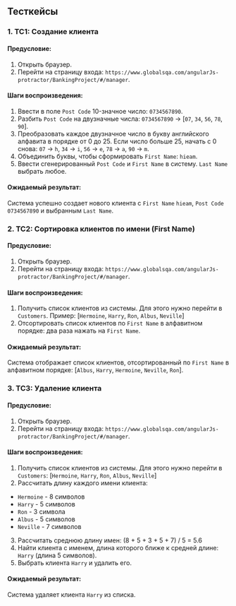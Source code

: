## Тесткейсы

### 1. TC1: Создание клиента

#### Предусловие:
1. Открыть браузер.
2. Перейти на страницу входа: `https://www.globalsqa.com/angularJs-protractor/BankingProject/#/manager`.
#### Шаги воспроизведения: 
1. Ввести в поле `Post Code` 10-значное число: `0734567890`.
2. Разбить `Post Code` на двузначные числа: `0734567890` -> [`07`, `34`, `56`, `78`, `90`].
3. Преобразовать каждое двузначное число в букву английского алфавита в порядке от 0 до 25. Если число больше 25, начать с 0 снова:
`07` -> `h`, `34` -> `i`, `56` -> `e`, `78` -> `a`, `90` -> `m`.
4. Объединить буквы, чтобы сформировать `First Name`: `hieam`.
5. Ввести сгенерированный `Post Code` и `First Name` в систему. `Last Name` выбрать любое.
#### Ожидаемый результат: 
Система успешно создает нового клиента с `First Name` `hieam`, `Post Code` `0734567890` и выбранным `Last Name`.

### 2. TC2: Сортировка клиентов по имени (First Name)

#### Предусловие:
1. Открыть браузер.
2. Перейти на страницу входа: `https://www.globalsqa.com/angularJs-protractor/BankingProject/#/manager`.
#### Шаги воспроизведения:
1. Получить список клиентов из системы. Для этого нужно перейти в `Customers`. Пример: [`Hermoine`, `Harry`, `Ron`, `Albus`, `Neville`]
2. Отсортировать список клиентов по `First Name` в алфавитном порядке: два раза нажать на `First Name`.
#### Ожидаемый результат: 
Система отображает список клиентов, отсортированный по `First Name` в алфавитном порядке: [`Albus`, `Harry`, `Hermoine`, `Neville`, `Ron`].

### 3. TC3: Удаление клиента

#### Предусловие:
1. Открыть браузер.
2. Перейти на страницу входа: `https://www.globalsqa.com/angularJs-protractor/BankingProject/#/manager`.
#### Шаги воспроизведения:
1. Получить список клиентов из системы. Для этого нужно перейти в `Customers`: [`Hermoine`, `Harry`, `Ron`, `Albus`, `Neville`]
2. Рассчитать длину каждого имени клиента:
* `Hermoine` - 8 символов
* `Harry` - 5 символов
* `Ron` - 3 символа
* `Albus` - 5 символов
* `Neville` - 7 символов
3. Рассчитать среднюю длину имен: (8 + 5 + 3 + 5 + 7) / 5 = 5.6
4. Найти клиента с именем, длина которого ближе к средней длине: `Harry` (длина 5 символов).
5. Выбрать клиента `Harry` и удалить его.
#### Ожидаемый результат: 
Система удаляет клиента `Harry` из списка.